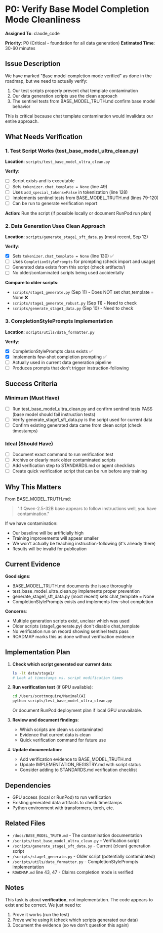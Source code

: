 # P0: Verify Base Model Completion Mode Cleanliness
**Assigned To**: claude_code

**Priority**: P0 (Critical - foundation for all data generation)
**Estimated Time**: 30-60 minutes

## Issue Description

We have marked "Base model completion mode verified" as done in the roadmap, but we need to actually verify:

1. Our test scripts properly prevent chat template contamination
2. Our data generation scripts use the clean approach
3. The sentinel tests from BASE_MODEL_TRUTH.md confirm base model behavior

This is critical because chat template contamination would invalidate our entire approach.

## What Needs Verification

### 1. Test Script Works (test_base_model_ultra_clean.py)
**Location**: `scripts/test_base_model_ultra_clean.py`

**Verify**:
- [ ] Script exists and is executable
- [ ] Sets `tokenizer.chat_template = None` (line 49)
- [ ] Uses `add_special_tokens=False` in tokenization (line 128)
- [ ] Implements sentinel tests from BASE_MODEL_TRUTH.md (lines 79-120)
- [ ] Can be run to generate verification report

**Action**: Run the script (if possible locally or document RunPod run plan)

### 2. Data Generation Uses Clean Approach
**Location**: `scripts/generate_stage1_sft_data.py` (most recent, Sep 12)

**Verify**:
- [x] Sets `tokenizer.chat_template = None` (line 130) ✅
- [ ] Uses `CompletionStylePrompts` for prompting (check import and usage)
- [ ] Generated data exists from this script (check artifacts/)
- [ ] No older/contaminated scripts being used accidentally

**Compare to older scripts**:
- `scripts/stage1_generate.py` (Sep 11) - Does NOT set chat_template = None ❌
- `scripts/stage1_generate_robust.py` (Sep 11) - Need to check
- `scripts/generate_stage1_data.py` (Sep 10) - Need to check

### 3. CompletionStylePrompts Implementation
**Location**: `scripts/utils/data_formatter.py`

**Verify**:
- [x] CompletionStylePrompts class exists ✅
- [x] Implements few-shot completion prompting ✅
- [ ] Actually used in current data generation pipeline
- [ ] Produces prompts that don't trigger instruction-following

## Success Criteria

### Minimum (Must Have)
- [ ] Run test_base_model_ultra_clean.py and confirm sentinel tests PASS (base model should fail instruction tests)
- [ ] Verify generate_stage1_sft_data.py is the script used for current data
- [ ] Confirm existing generated data came from clean script (check timestamps)

### Ideal (Should Have)
- [ ] Document exact command to run verification test
- [ ] Archive or clearly mark older contaminated scripts
- [ ] Add verification step to STANDARDS.md or agent checklists
- [ ] Create quick verification script that can be run before any training

## Why This Matters

From BASE_MODEL_TRUTH.md:
> "If Qwen-2.5-32B base appears to follow instructions well, you have contamination."

If we have contamination:
- Our baseline will be artificially high
- Training improvements will appear smaller
- We won't actually be teaching instruction-following (it's already there)
- Results will be invalid for publication

## Current Evidence

**Good signs**:
- BASE_MODEL_TRUTH.md documents the issue thoroughly
- test_base_model_ultra_clean.py implements proper prevention
- generate_stage1_sft_data.py (most recent) sets chat_template = None
- CompletionStylePrompts exists and implements few-shot completion

**Concerns**:
- Multiple generation scripts exist, unclear which was used
- Older scripts (stage1_generate.py) don't disable chat_template
- No verification run on record showing sentinel tests pass
- ROADMAP marks this as done without verification evidence

## Implementation Plan

1. **Check which script generated our current data**:
   ```bash
   ls -lt data/stage1/
   # Look at timestamps vs. script modification times
   ```

2. **Run verification test** (if GPU available):
   ```bash
   cd /Users/scottmcguire/MaximalCAI
   python scripts/test_base_model_ultra_clean.py
   ```
   Or document RunPod deployment plan if local GPU unavailable.

3. **Review and document findings**:
   - Which scripts are clean vs contaminated
   - Evidence that current data is clean
   - Quick verification command for future use

4. **Update documentation**:
   - Add verification evidence to BASE_MODEL_TRUTH.md
   - Update IMPLEMENTATION_REGISTRY.md with script status
   - Consider adding to STANDARDS.md verification checklist

## Dependencies

- GPU access (local or RunPod) to run verification
- Existing generated data artifacts to check timestamps
- Python environment with transformers, torch, etc.

## Related Files

- `/docs/BASE_MODEL_TRUTH.md` - The contamination documentation
- `/scripts/test_base_model_ultra_clean.py` - Verification script
- `/scripts/generate_stage1_sft_data.py` - Current (clean) generation script
- `/scripts/stage1_generate.py` - Older script (potentially contaminated)
- `/scripts/utils/data_formatter.py` - CompletionStylePrompts implementation
- `ROADMAP.md` line 43, 47 - Claims completion mode is verified

## Notes

This task is about **verification**, not implementation. The code appears to exist and be correct. We just need to:
1. Prove it works (run the test)
2. Prove we're using it (check which scripts generated our data)
3. Document the evidence (so we don't question this again)
